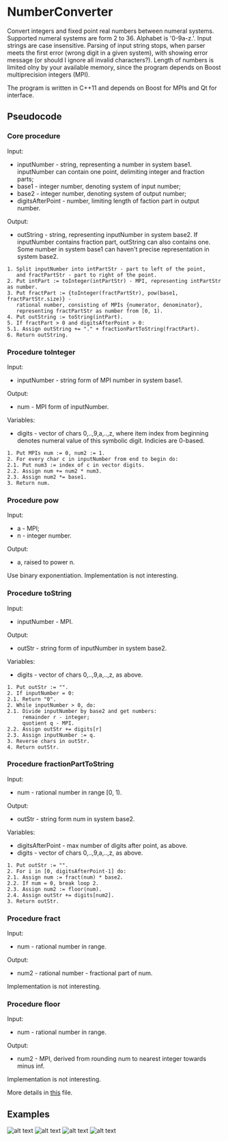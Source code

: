 # NumberConverter
Convert integers and fixed point real numbers between numeral systems. Supported numeral systems are form 2 to 36. Alphabet is '0-9a-z\.'. Input strings are case insensitive. Parsing of input string stops, when parser meets the first error (wrong digit in a given system), with showing error message (or should I ignore all invalid characters?). Length of numbers is limited olny by your available memory, since the program depends on Boost multiprecision integers (MPI).

The program is written in C++11 and depends on Boost for MPIs and Qt for interface.

## Pseudocode
### Core procedure
Input: 
- inputNumber - string, representing a number in system base1. inputNumber can contain one point, delimiting integer and fraction parts;
- base1 - integer number, denoting system of input number;
- base2 - integer number, denoting system of output number;
- digitsAfterPoint - number, limiting length of faction part in output number.

Output:
- outString - string, representing inputNumber in system base2. If inputNumber contains fraction part, outString can also contains one.  Some number in system base1 can haven't precise representation in system base2.

```
1. Split inputNumber into intPartStr - part to left of the point, 
   and fractPartStr - part to right of the point.
2. Put intPart := toInteger(intPartStr) - MPI, representing intPartStr as number.
3. Put fractPart := {toInteger(fractPartStr), pow(base1, fractPartStr.size)} - 
   rational number, consisting of MPIs {numerator, denominator}, 
   representing fractPartStr as number from [0, 1).
4. Put outString := toString(intPart).
5. If fractPart > 0 and digitsAfterPoint > 0:
5.1. Assign outString += "." + fractionPartToString(fractPart).
6. Return outString.
```

### Procedure toInteger
Input: 
- inputNumber - string form of MPI number in system base1.

Output:
- num - MPI form of inputNumber.

Variables:
- digits - vector of chars 0,..,9,a,..,z, where item index from beginning denotes numeral value of this symbolic digit. Indicies are 0-based.

```
1. Put MPIs num := 0, num2 := 1.
2. For every char c in inputNumber from end to begin do:
2.1. Put num3 := index of c in vector digits.
2.2. Assign num += num2 * num3.
2.3. Assign num2 *= base1.
3. Return num.
```

### Procedure pow
Input: 
- a - MPI;
- n - integer number.

Output:
- a, raised to power n.

Use binary exponentiation. Implementation is not interesting.

### Procedure toString
Input: 
- inputNumber - MPI.

Output:
- outStr - string form of inputNumber in system base2.

Variables:
- digits - vector of chars 0,..,9,a,..,z, as above.

```
1. Put outStr := "".
2. If inputNumber = 0:
2.1. Return "0".
2. While inputNumber > 0, do:
2.1. Divide inputNumber by base2 and get numbers:
     remainder r - integer;
     quotient q - MPI.
2.2. Assign outStr += digits[r]
2.3. Assign inputNumber := q.
3. Reverse chars in outStr.
4. Return outStr.
```

### Procedure fractionPartToString
Input: 
- num - rational number in range [0, 1).

Output:
- outStr - string form num in system base2.

Variables:
- digitsAfterPoint - max number of digits after point, as above.
- digits - vector of chars 0,..,9,a,..,z, as above.

```
1. Put outStr := "".
2. For i in [0, digitsAfterPoint-1] do:
2.1. Assign num := fract(num) * base2.
2.2. If num = 0, break loop 2.
2.3. Assign num2 := floor(num).
2.4. Assign outStr += digits[num2].
3. Return outStr.
```

### Procedure fract
Input: 
- num - rational number in range.

Output:
- num2 - rational number - fractional part of num.

Implementation is not interesting.

### Procedure floor
Input: 
- num - rational number in range.

Output:
- num2 - MPI, derived from rounding num to nearest integer towards minus inf.

Implementation is not interesting.

More details in [this](NumberConverter.cpp) file.

## Examples
![alt text](examples/example1.png)
![alt text](examples/example2.png)
![alt text](examples/example3.png)
![alt text](examples/example4.png)

